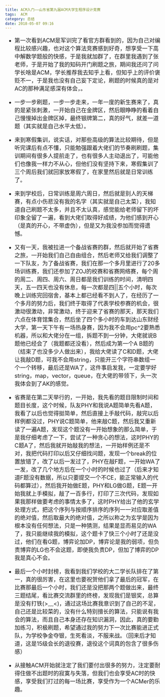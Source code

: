 ```yaml
---
title: ACM入门——山东省第九届ACM大学生程序设计竞赛
tags:  ACM
category: 总结
date: 2018-05-07 09:16
---
```


<font size=4> 

- 第一次看到ACM是军训完了看官方群看到的，因为自己对编程比较感兴趣，也对这个算法竞赛感到好奇，想享受一下高中解数学题般的快感，于是我就加群了，在群里我遇到了张老师，于是开始了我的知码开门刷题之旅，期间我还问了问学长啥是ACM，学长推荐我去知乎上看，但知乎上的评价褒贬不一，于是我也没有自己妄下定论，刷题的时候真的是对AC的那种满足感深有体会，。
- 一步一步刷题，一步一步走来，一年一度的新生赛来了，真的是紧张刺激，一开始自己在金牌区，然后眼睁睁的看着自己慢慢掉出金牌区掉，最终银牌第二，真的好气，就差一道题（其实就是自己水平太低）。

- 来到寒假集训，说实话，对那些高级的算法比较期待，但是听完课后有点不懂，只能勉强跟着大佬们的节奏刷刷题，集训期间有很多人提前走了，也有很多人主动退出了，可能他们也像我一样力不从心，但他们没有坚持下来，寒假集训了三个周后我们就回家放寒假了，在家里然后就是日常训练了。
- 来到学校后，日常训练是周六周日，然后就是别人的天梯赛，有点小伤悲没有我的名字（其实就是自己太菜），我知道自己刷题不太多，并且不太认真，感觉能给老师留下的坏印象全留了一遍，看到大佬们取得好成绩，为他们感到开心（是真的开心，不带虚伪），但是又为我没参加而觉得遗憾。

- 又有一天，我被拉进一个备战省赛的群，然后就开始了省赛之旅，一开始我们自己自由组合，然后老师又给我们调整了一下队友，为了备战省赛，我们在那一个多月里进行了20多场训练赛，我们还参加了ZOJ的校赛和省赛网络赛，每个周的周二、周四、周六、周日都是我们训练的时间，清明四天，五一四天也没有休息，每一次都是四||五个小时，每次晚上训练完回宿舍，基本上都已经看不到人了，在经历了一个多月的努力后，我们终于取得了代表学校参赛的机会，很激动很激动，非常激动，终于迎来了省赛的那天，那天我们六点在体育馆集合，然后坐了四个多小时的车到达山东财经大学，第一天下午有一场热身赛，因为我不会用pc^2要熟悉机器，所以和大佬分在一组，拆题不到一分钟，大佬就说B题他已经会了（我题都还没看），然后成为第一个A B题的（结束了也没多少人做出来），我给大佬读了C和D题，大佬让我敲D题，可我不会用string，只能开三个字符串数组一个一个转移，最后还是WA了，这件事启发我，一定要学好string，map，vector，queue，在大佬的带领下，头一次我体会到了AK的感觉。
- 省赛是在第二天举行的，一开始，我先看的题目限制时间和题目长度，这个时候，队友PHY和我说A题简单先看A题，我看了以后也觉得挺简单，然后直接上手敲代码，敲完以后样例都没过，PHY说C题简单，他来敲C题，然后我又重新读了一遍A题，发现这个题没有一开始想象的那么简单，于是我仔细考虑了一下，尝试了一种贪心的想法，这时PHY的C题A了，然后我就开始敲我的想法，一开始样例还是不对，我把代码打印以后又仔细找问题，发现一个break的位置放错了，改了以后一发过了，PHY在敲F题，一开始WA了一发，改了几个地方后在一个小时的时候也过了（后来才知道F题没有数据，所以只要提交一个不CE，能正常输入的代码都算过），然后我开始做E题，PHY和LG做G题，E题一开始我就上手模拟，敲了一百多行，打印了三次代码，发现如果我那样做要考虑的事情太多了，这时PHY给出了他的玄学处理方式，把这个序列与按顺序排序的序列一一对应取差值的绝对值，然后取最大的绝对值，之所以称之为玄学是因为根本没有任何想法，只是一种猜测，结果是显而易见的WA了，我只能继续我的模拟，这个题卡了快三个小时了还是没过，他们在看G题，博弈论加DP，博弈论是我的弱项，但负责博弈的LG也不会这题，即使我负责DP，但加了博弈的DP我是真心不会。
- 最后一个小时封榜，我看到我们学校的大二学长队排在了第一，真的很厉害，在这里也要祝贺他们拿了最后的冠军，在比赛那最后一个小时，我们还是没把那两个题做出来，最终三题结尾，看比赛交流群里的终榜，发现我们是银奖，总算是没有打铁(>﹏<)，通过这场比赛我意识到了自己的不足，自己还是比较菜的，没有什么特别擅长的算法，只能说有我会的算法，而且自己本身还存在知识漏洞，因此，真的要勤加练习，积极刷题，希望通过我的努力下一次比赛能进正式队，为学校争金夺银，生死看淡，不服来战。（回来后才知道，这是15级会长的退役赛，退役这个词真的包含了很多伤感）

- 从接触ACM开始就注定了我们要付出很多的努力，注定要耐得住做不出题时的寂寞与失落，但我们也会享受AC时的快感，享受我们打过的每一场比赛，享受作为一个ACMer的乐趣。 